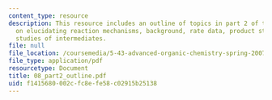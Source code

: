 ```yaml
---
content_type: resource
description: This resource includes an outline of topics in part 2 of the course,
  on elucidating reaction mechanisms, background, rate data, product studies, and
  studies of intermediates.
file: null
file_location: /coursemedia/5-43-advanced-organic-chemistry-spring-2007/f1415680002cfc8efe58c02915b25138_08_part2_outline.pdf
file_type: application/pdf
resourcetype: Document
title: 08_part2_outline.pdf
uid: f1415680-002c-fc8e-fe58-c02915b25138
---
```

